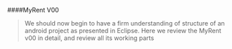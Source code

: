 ####MyRent V00

>We should now begin to have a firm understanding of structure of an android project as presented in Eclipse. Here we review the MyRent v00 in detail, and review all its working parts